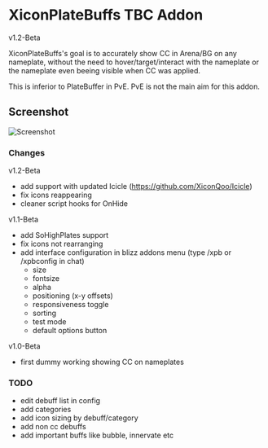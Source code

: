 # XiconPlateBuffs TBC Addon

v1.2-Beta

XiconPlateBuffs's goal is to accurately show CC in Arena/BG on any nameplate, without the need to hover/target/interact with the nameplate or the nameplate even beeing visible when CC was applied.

This is inferior to PlateBuffer in PvE. PvE is not the main aim for this addon.

## Screenshot

![Screenshot](../readme-media/sample.png)

### Changes

v1.2-Beta
- add support with updated Icicle (https://github.com/XiconQoo/Icicle)
- fix icons reappearing
- cleaner script hooks for OnHide

v1.1-Beta
- add SoHighPlates support
- fix icons not rearranging
- add interface configuration in blizz addons menu (type /xpb or /xpbconfig in chat)
    - size
    - fontsize
    - alpha
    - positioning (x-y offsets)
    - responsiveness toggle
    - sorting
    - test mode
    - default options button


v1.0-Beta

- first dummy working showing CC on nameplates

### TODO

- edit debuff list in config
- add categories
- add icon sizing by debuff/category
- add non cc debuffs
- add important buffs like bubble, innervate etc
